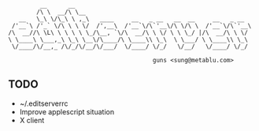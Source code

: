 
             __      __
            /\ \  __/\ \__
       __   \_\ \/\_\ \ ,_\   ____     __   _ __   __  __     __   _ __
     /'__`\ /'_` \/\ \ \ \/  /',__\  /'__`\/\`'__\/\ \/\ \  /'__`\/\`'__\
    /\  __//\ \L\ \ \ \ \ \_/\__, `\/\  __/\ \ \/ \ \ \_/ |/\  __/\ \ \/
    \ \____\ \___,_\ \_\ \__\/\____/\ \____\\ \_\  \ \___/ \ \____\\ \_\
     \/____/\/__,_ /\/_/\/__/\/___/  \/____/ \/_/   \/__/   \/____/ \/_/

                                             guns <sung@metablu.com>

TODO
----

 * ~/.editserverrc
 * Improve applescript situation
 * X client
